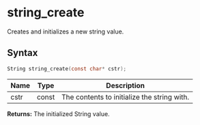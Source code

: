 # string_create

Creates and initializes a new string value.

## Syntax

```c
String string_create(const char* cstr);
```

| Name | Type | Description |
| --- | --- | --- |
| cstr | const | The contents to initialize the string with. |

**Returns:** The initialized String value.

